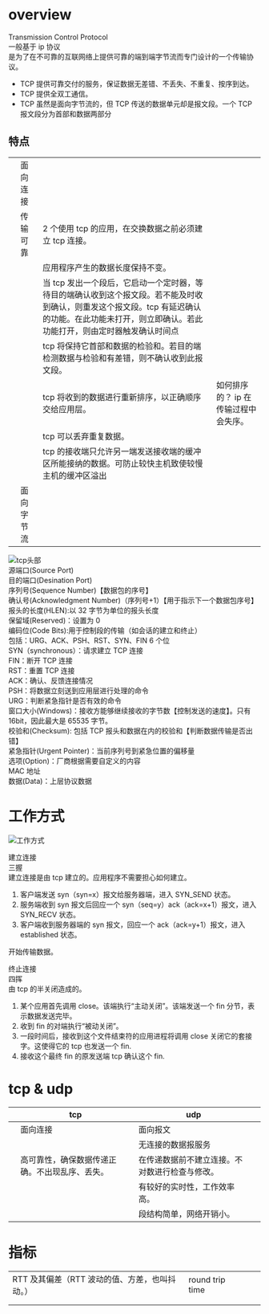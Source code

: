 # overview

Transmission Control Protocol  
一般基于 ip 协议  
是为了在不可靠的互联网络上提供可靠的端到端字节流而专门设计的一个传输协议。

- TCP 提供可靠交付的服务，保证数据无差错、不丢失、不重复、按序到达。
- TCP 提供全双工通信。
- TCP 虽然是面向字节流的，但 TCP 传送的数据单元却是报文段。一个 TCP 报文段分为首部和数据两部分

## 特点

<!-- prettier-ignore-start -->
|     |            |             |  |
| --- | ---- | --- | ------ |
|     | 面向连接   |             |  |
|     | 传输可靠   | 2 个使用 tcp 的应用，在交换数据之前必须建立 tcp 连接。    |  |
|     |            | 应用程序产生的数据长度保持不变。     |  |
|     |            | 当 tcp 发出一个段后，它启动一个定时器，等待目的端确认收到这个报文段。若不能及时收到确认，则重发这个报文段。tcp 有延迟确认的功能。在此功能未打开，则立即确认。若此功能打开，则由定时器触发确认时间点 |  |
|     |            | tcp 将保持它首部和数据的检验和。若目的端检测数据与检验和有差错，则不确认收到此报文段。     |  |
|     |            | tcp 将收到的数据进行重新排序，以正确顺序交给应用层。      | 如何排序的？ ip 在传输过程中会失序。 |
|     |            | tcp 可以丢弃重复数据。             |  |
|     |            | tcp 的接收端只允许另一端发送接收端的缓冲区所能接纳的数据。可防止较快主机致使较慢主机的缓冲区溢出        |  |
|     | 面向字节流 |             |  |
<!-- prettier-ignore-end -->

![tcp头部](http://lixiaodan.org/communication-protocol/tcpHeader.png)  
源端口(Source Port)  
目的端口(Desination Port)  
序列号(Sequence Number)【数据包的序号】  
确认号(Acknowledgment Number)（序列号+1）【用于指示下一个数据包序号】  
报头的长度(HLEN):以 32 字节为单位的报头长度  
保留域(Reserved)：设置为 0  
编码位(Code Bits):用于控制段的传输（如会话的建立和终止）  
包括：URG、ACK、PSH、RST、SYN、FIN 6 个位  
SYN（synchronous）：请求建立 TCP 连接  
FIN：断开 TCP 连接  
RST：重置 TCP 连接  
ACK：确认、反馈连接情况  
PSH：将数据立刻送到应用层进行处理的命令  
URG：判断紧急指针是否有效的命令  
窗口大小(Windows)：接收方能够继续接收的字节数【控制发送的速度】。只有 16bit，因此最大是 65535 字节。  
校验和(Checksum): 包括 TCP 报头和数据在内的校验和【判断数据传输是否出错】  
紧急指针(Urgent Pointer)：当前序列号到紧急位置的偏移量  
选项(Option)：厂商根据需要自定义的内容  
MAC 地址  
数据(Data)：上层协议数据

# 工作方式

![工作方式](https://img-blog.csdnimg.cn/img_convert/3972ebc07c64f3eab67b7a17aab7ff48.png)

建立连接  
三握  
建立连接是由 tcp 建立的。应用程序不需要担心如何建立。

1. 客户端发送 syn（syn=x）报文给服务器端，进入 SYN_SEND 状态。
2. 服务端收到 syn 报文后回应一个 syn（seq=y）ack（ack=x+1）报文，进入 SYN_RECV 状态。
3. 客户端收到服务器端的 syn 报文，回应一个 ack（ack=y+1）报文，进入 established 状态。

开始传输数据。

终止连接  
四挥  
由 tcp 的半关闭造成的。

1. 某个应用首先调用 close。该端执行“主动关闭”。该端发送一个 fin 分节，表示数据发送完毕。
2. 收到 fin 的对端执行“被动关闭”。
3. 一段时间后，接收到这个文件结束符的应用进程将调用 close 关闭它的套接字。这使得它的 tcp 也发送一个 fin.
4. 接收这个最终 fin 的原发送端 tcp 确认这个 fin.

# tcp & udp

<!-- prettier-ignore-start -->
|     | tcp  | udp        |     |
| --- | --- | ---- | --- |
|     | 面向连接  | 面向报文      |     |
|     |   | 无连接的数据报服务      |     |
|     | 高可靠性，确保数据传递正确。不出现乱序、丢失。 | 在传递数据前不建立连接。不对数进行检查与修改。 |     |
|     |  | 有较好的实时性，工作效率高。      |     |
|     |  | 段结构简单，网络开销小。  |     |
<!-- prettier-ignore-end -->

# 指标

<!-- prettier-ignore-start -->
|  |    |     |     |
| ---- | --- | --- | --- |
| RTT 及其偏差（RTT 波动的值、方差，也叫抖动。） | round trip time |     |     |
|  |    |     |     |
|  |    |     |     |
<!-- prettier-ignore-end -->
